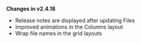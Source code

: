 **Changes in v2.4.18**

- Release notes are displayed after updating Files
- Improved animations in the Columns layout
- Wrap file names in the grid layouts
